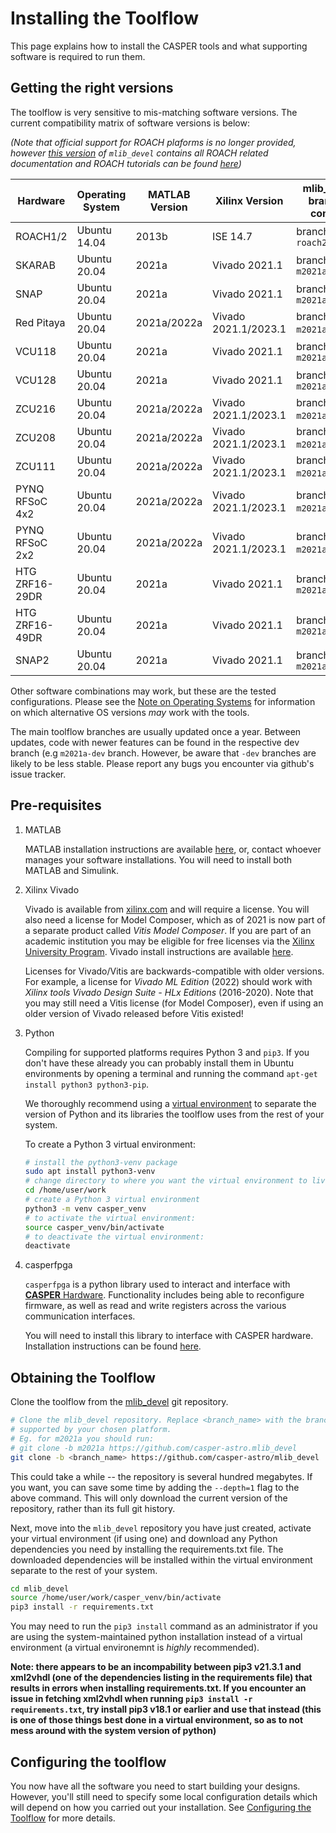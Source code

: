 
# Installing the Toolflow

This page explains how to install the CASPER tools and what supporting software is required to run them.

## Getting the right versions

The toolflow is very sensitive to mis-matching software versions. The current compatibility matrix of software versions is below:

*(Note that official support for ROACH plaforms is no longer provided, however [this version](https://github.com/casper-astro/mlib_devel/tree/d77999047d2f0dc53e1c1e6e516e6ef3cdd45632/docs) of `mlib_devel` contains all ROACH related documentation and ROACH tutorials can be found [here](https://casper-tutorials.readthedocs.io/en/latest/tutorials/roach/tut_intro.html))*

|  Hardware      |   Operating System  |    MATLAB Version  |    Xilinx Version  |    mlib_devel branch / commit   |  Python Version  |
|----------------|---------------------|--------------------|--------------------|---------------------------------|------------------|
|ROACH1/2        | Ubuntu 14.04        |  2013b             |  ISE 14.7          |  branch: `roach2`               |  Python 2.7      |
|SKARAB          | Ubuntu 20.04        |  2021a             |  Vivado 2021.1     |  branch: `m2021a`               |  Python 3        |
|SNAP            | Ubuntu 20.04        |  2021a             |  Vivado 2021.1     |  branch: `m2021a`               |  Python 3        |
|Red Pitaya      | Ubuntu 20.04        |  2021a/2022a       |Vivado 2021.1/2023.1|  branch: `m2021a`/`m2022a`      |  Python 3        |
|VCU118          | Ubuntu 20.04        |  2021a             |  Vivado 2021.1     |  branch: `m2021a`               |  Python 3        |
|VCU128          | Ubuntu 20.04        |  2021a             |  Vivado 2021.1     |  branch: `m2021a`               |  Python 3        |
|ZCU216          | Ubuntu 20.04        |  2021a/2022a       |Vivado 2021.1/2023.1|  branch: `m2021a`/`m2022a`      |  Python 3        |
|ZCU208          | Ubuntu 20.04        |  2021a/2022a       |Vivado 2021.1/2023.1|  branch: `m2021a`/`m2022a`      |  Python 3        |
|ZCU111          | Ubuntu 20.04        |  2021a/2022a       |Vivado 2021.1/2023.1|  branch: `m2021a`/`m2022a`      |  Python 3        |
|PYNQ RFSoC 4x2  | Ubuntu 20.04        |  2021a/2022a       |Vivado 2021.1/2023.1|  branch: `m2021a`/`m2022a`      |  Python 3        |
|PYNQ RFSoC 2x2  | Ubuntu 20.04        |  2021a/2022a       |Vivado 2021.1/2023.1|  branch: `m2021a`/`m2022a`      |  Python 3        |
|HTG ZRF16-29DR  | Ubuntu 20.04        |  2021a             |  Vivado 2021.1     |  branch: `m2021a`               |  Python 3        |
|HTG ZRF16-49DR  | Ubuntu 20.04        |  2021a             |  Vivado 2021.1     |  branch: `m2021a`               |  Python 3        |
|SNAP2           | Ubuntu 20.04        |  2021a             |  Vivado 2021.1     |  branch: `m2021a`               |  Python 3        |

Other software combinations may work, but these are the tested configurations. Please see the [Note on Operating Systems](https://casper-toolflow.readthedocs.io/en/latest/index.html#a-note-on-operating-systems) for information on which alternative OS versions _may_ work with the tools.

The main toolflow branches are usually updated once a year. Between updates, code with newer features can be found in the respective dev branch (e.g `m2021a-dev` branch. However, be aware that `-dev`  branches are likely to be less stable. Please report any bugs you encounter via github's issue tracker.


## Pre-requisites

1. MATLAB

    MATLAB installation instructions are available [here](https://casper-toolflow.readthedocs.io/en/latest/src/How-to-install-Matlab.html), or, contact whoever manages your software installations.
    You will need to install both MATLAB and Simulink.

2. Xilinx Vivado

    Vivado is available from [xilinx.com](https://www.xilinx.com) and will require a license. You will also need a license for Model Composer, which as of 2021 is now part of a separate product called *Vitis Model Composer*. If you are part of an academic institution you may be eligible for free licenses via the [Xilinx University Program](https://www.xilinx.com/support/university.html).
    Vivado install instructions are available [here](https://casper-toolflow.readthedocs.io/en/latest/src/How-to-install-Xilinx-Vivado.html).
    
    Licenses for Vivado/Vitis are backwards-compatible with older versions. For example, a license for *Vivado ML Edition* (2022) should work with *Xilinx tools Vivado Design Suite - HLx Editions* (2016-2020). Note that you may still need a Vitis license (for Model Composer), even if using an older version of Vivado released before Vitis existed!

3. Python

    Compiling for supported platforms requires Python 3 and `pip3`. If you don't have these already you can probably install them in Ubuntu environments by opening a terminal and running the command `apt-get install python3 python3-pip`.

    We thoroughly recommend using a [virtual environment](https://packaging.python.org/guides/installing-using-pip-and-virtual-environments/#installing-virtualenv) to separate the version of Python and its libraries the toolflow uses from the rest of your system. 

    To create a Python 3 virtual environment:

    ```bash
    # install the python3-venv package
    sudo apt install python3-venv
    # change directory to where you want the virtual environment to live
    cd /home/user/work
    # create a Python 3 virtual environment
    python3 -m venv casper_venv
    # to activate the virtual environment:
    source casper_venv/bin/activate
    # to deactivate the virtual environment:
    deactivate
    ```
4. casperfpga
    
    `casperfpga` is a python library used to interact and interface with [**CASPER** Hardware](https://github.com/casper-astro/casper-hardware). Functionality includes being able to reconfigure firmware, as well as read and write registers across the various communication interfaces.

    You will need to install this library to interface with CASPER hardware. Installation instructions can be found [here](https://casper-toolflow.readthedocs.io/en/latest/src/How-to-install-casperfpga.html).

## Obtaining the Toolflow
Clone the toolflow from the [mlib_devel](https://github.com/casper-astro/mlib_devel) git repository. 

```bash
# Clone the mlib_devel repository. Replace <branch_name> with the branch
# supported by your chosen platform.
# Eg. for m2021a you should run:
# git clone -b m2021a https://github.com/casper-astro.mlib_devel
git clone -b <branch_name> https://github.com/casper-astro/mlib_devel
```

This could take a while -- the repository is several hundred megabytes. If you want, you can save some time by adding the `--depth=1` flag to the above command. This will only download the current version of the repository, rather than its full git history.

Next, move into the `mlib_devel` repository you have just created, activate your virtual environment (if using one) and download any Python dependencies you need by installing the requirements.txt file. The downloaded dependencies will be installed within the virtual environment separate to the rest of your system.

```bash
cd mlib_devel
source /home/user/work/casper_venv/bin/activate
pip3 install -r requirements.txt
```

You may need to run the `pip3 install` command as an administrator if you are using the system-maintained python installation instead of a virtual environment (a virtual environemnt is _highly_ recommended).

**Note: there appears to be an incompability between pip3 v21.3.1 and xml2vhdl (one of the dependencies listing in the requirements file) that results in errors when installing requirements.txt. If you encounter an issue in fetching xml2vhdl when running `pip3 install -r requirements.txt`, try install pip3 v18.1 or earlier and use that instead (this is one of those things best done in a virtual environment, so as to not mess around with the system version of python)**  

## Configuring the toolflow

You now have all the software you need to start building your designs. However, you'll still need to specify some local configuration details which will depend on how you carried out your installation. See [Configuring the Toolflow](https://casper-toolflow.readthedocs.io/en/latest/src/Configuring-the-Toolflow.html) for more details.